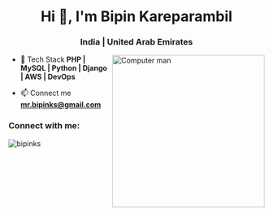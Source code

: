 <h1 align="center">Hi 👋, I'm Bipin Kareparambil </h1>
<h3 align="center">India | United Arab Emirates</h3>
<img src="https://steamuserimages-a.akamaihd.net/ugc/1631947648964785474/81CBA15178466DD47195A239232202E78987B714/?imw=5000&imh=5000&ima=fit&impolicy=Letterbox&imcolor=%23000000&letterbox=false" alt="Computer man" width="300" align="right">


- 💬 Tech Stack **PHP | MySQL | Python | Django | AWS | DevOps**

- 📫 Connect me **mr.bipinks@gmail.com**

<h3 align="left">Connect with me:</h3>
<p align="left">
<!-- <a href="https://linkedin.com/in/shinoy p" target="blank"><img align="center" src="https://raw.githubusercontent.com/bipinks/github-profile-readme-generator/master/src/images/icons/Social/linked-in-alt.svg" alt="shinoy p" height="30" width="40" /></a>
<a href="https://instagram.com/shinoy._.p" target="blank"><img align="center" src="https://raw.githubusercontent.com/bipinks/github-profile-readme-generator/master/src/images/icons/Social/instagram.svg" alt="shinoy._.p" height="30" width="40" /></a> -->
</p>

<!-- <h3 align="left">Languages and Tools:</h3>
</a> <a href="https://www.w3schools.com/css/" target="_blank" rel="noreferrer"> <img src="https://raw.githubusercontent.com/devicons/devicon/master/icons/css3/css3-original-wordmark.svg" alt="css3" width="40" height="40"/> </a> <a href="https://expressjs.com" target="_blank" rel="noreferrer"> <img src="https://raw.githubusercontent.com/devicons/devicon/master/icons/express/express-original-wordmark.svg" alt="express" width="40" height="40"/> </a> <a href="https://www.w3.org/html/" target="_blank" rel="noreferrer"> <img src="https://raw.githubusercontent.com/devicons/devicon/master/icons/html5/html5-original-wordmark.svg" alt="html5" width="40" height="40"/> </a> <a href="https://developer.mozilla.org/en-US/docs/Web/JavaScript" target="_blank" rel="noreferrer"> <img src="https://raw.githubusercontent.com/devicons/devicon/master/icons/javascript/javascript-original.svg" alt="javascript" width="40" height="40"/> </a> <a href="https://nodejs.org" target="_blank" rel="noreferrer"> <img src="https://raw.githubusercontent.com/devicons/devicon/master/icons/nodejs/nodejs-original-wordmark.svg" alt="nodejs" width="40" height="40"/> </a> <a href="https://reactjs.org/" target="_blank" rel="noreferrer"> <img src="https://raw.githubusercontent.com/devicons/devicon/master/icons/react/react-original-wordmark.svg" alt="react" width="40" height="40"/> </a> <a href="https://tailwindcss.com/" target="_blank" rel="noreferrer"> <img src="https://www.vectorlogo.zone/logos/tailwindcss/tailwindcss-icon.svg" alt="tailwind" width="40" height="40"/> </a> </p> -->

<p><img align="left" src="https://github-readme-stats.vercel.app/api/top-langs?username=bipinks&show_icons=true&locale=en&layout=compact" alt="bipinks" /></p>
